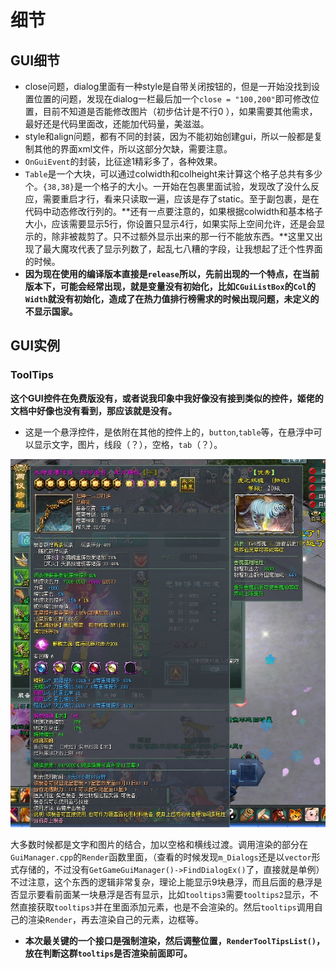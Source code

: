# 细节
## GUI细节
- close问题，dialog里面有一种style是自带关闭按钮的，但是一开始没找到设置位置的问题，发现在dialog一栏最后加一个`close = "100,200"`即可修改位置，目前不知道是否能修改图片（初步估计是不行0 ），如果需要其他需求，最好还是代码里面改，还能加代码量，美滋滋。
- style和align问题，都有不同的封装，因为不能初始创建gui，所以一般都是复制其他的界面xml文件，所以这部分欠缺，需要注意。
- `OnGuiEvent`的封装，比征途1精彩多了，各种效果。
- `Table`是一个大块，可以通过colwidth和colheight来计算这个格子总共有多少个。`{38,38}`是一个格子的大小。一开始在包裹里面试验，发现改了没什么反应，需要重启才行，看来只读取一遍，应该是存了static。至于副包裹，是在代码中动态修改行列的。**还有一点要注意的，如果根据colwidth和基本格子大小，应该需要显示5行，你设置只显示4行，如果实际上空间允许，还是会显示的，除非被裁剪了。只不过额外显示出来的那一行不能放东西。**这里又出现了最大魔攻代表了显示列数了，起乱七八糟的字段，让我想起了迁个性界面的时候。
- **因为现在使用的编译版本直接是`release`所以，先前出现的一个特点，在当前版本下，可能会经常出现，就是变量没有初始化，比如`CGuiListBox`的`Col`的`Width`就没有初始化，造成了在热力值排行榜需求的时候出现问题，未定义的不显示国家。**

## GUI实例
### ToolTips
**这个GUI控件在免费版没有，或者说我印象中我好像没有接到类似的控件，姬佬的文档中好像也没有看到，那应该就是没有。**
- 这是一个悬浮控件，是依附在其他的控件上的，`button`,`table`等，在悬浮中可以显示文字，图片，线段（？），空格，`tab`（？）。

![](./_image/2019-08-08-18-19-09.jpg)

大多数时候都是文字和图片的结合，加以空格和横线过渡。调用渲染的部分在`GuiManager.cpp`的`Render`函数里面，（查看的时候发现`m_Dialogs`还是以`vector`形式存储的，不过没有`GetGameGuiManager()->FindDialogEx()`了，直接就是单例）不过注意，这个东西的逻辑非常复杂，理论上能显示9块悬浮，而且后面的悬浮是否显示要看前面某一块悬浮是否有显示，比如`tooltips3`需要`tooltips2`显示，不然直接获取`tooltips3`并在里面添加元素，也是不会渲染的。然后`tooltips`调用自己的渲染`Render`，再去渲染自己的元素，边框等。
- **本次最关键的一个接口是强制渲染，然后调整位置，`RenderToolTipsList()`，放在判断这群`tooltips`是否渲染前面即可。**